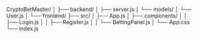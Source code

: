 CryptoBetMaster/
│
├── backend/
│   ├── server.js
│   └── models/
│       └── User.js
│
└── frontend/
    ├── src/
    │   ├── App.js
    │   ├── components/
    │   │   ├── Login.js
    │   │   ├── Register.js
    │   │   └── BettingPanel.js
    │   └── App.css
    └── index.js
